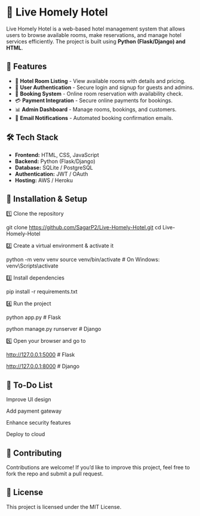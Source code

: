 # 🏨 Live Homely Hotel

Live Homely Hotel is a web-based hotel management system that allows users to browse available rooms, make reservations, and manage hotel services efficiently. The project is built using **Python (Flask/Django) and HTML**.

## 🚀 Features

- 🏡 **Hotel Room Listing** - View available rooms with details and pricing.  
- 🔑 **User Authentication** - Secure login and signup for guests and admins.  
- 📅 **Booking System** - Online room reservation with availability check.  
- 💳 **Payment Integration** - Secure online payments for bookings.  
- 📊 **Admin Dashboard** - Manage rooms, bookings, and customers.  
- 📧 **Email Notifications** - Automated booking confirmation emails.  

## 🛠️ Tech Stack

- **Frontend:** HTML, CSS, JavaScript  
- **Backend:** Python (Flask/Django)  
- **Database:** SQLite / PostgreSQL  
- **Authentication:** JWT / OAuth  
- **Hosting:** AWS / Heroku  

## 📂 Installation & Setup

1️⃣ Clone the repository  

git clone https://github.com/SagarP2/Live-Homely-Hotel.git
cd Live-Homely-Hotel

2️⃣ Create a virtual environment & activate it

python -m venv venv
source venv/bin/activate  # On Windows: venv\Scripts\activate

3️⃣ Install dependencies

pip install -r requirements.txt

4️⃣ Run the project

python app.py  # Flask

python manage.py runserver  # Django

5️⃣ Open your browser and go to

http://127.0.0.1:5000  # Flask

http://127.0.0.1:8000  # Django

## 🎯 To-Do List
 
 Improve UI design

 Add payment gateway


 Enhance security features


 Deploy to cloud

## 🤝 Contributing

Contributions are welcome! If you’d like to improve this project, feel free to fork the repo and submit a pull request.


## 📜 License

This project is licensed under the MIT License.
